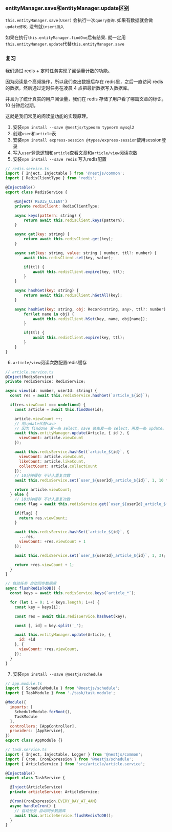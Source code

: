### entityManager.save和entityManager.update区别

`this.entityManager.save(User)` 会执行一次`query查询`.  如果有数据就会做`update修改`. 没有就`insert插入`

如果在执行`this.entityManager.findOne`后有结果. 就一定用`this.entityManager.update`代替`this.entityManager.save`

### 复习

我们通过 redis + 定时任务实现了阅读量计数的功能。

因为阅读是个高频操作，所以我们查出数据后存在 redis里，之后一直访问 redis 的数据，然后通过定时任务在凌晨 4 点把最新数据写入数据库。

并且为了统计真实的用户阅读量，我们在 redis 存储了用户看了哪篇文章的标识，10 分钟后过期。

这就是我们常见的阅读量功能的实现原理。


1. 安装`npm install --save @nestjs/typeorm typeorm mysql2`
2. 创建`user`和`article`表
3. 安装`npm install express-session @types/express-session`使用session登录
4. 写入`user`登录逻辑和`article`查看文章和`article/view`阅读次数
5. 安装`npm install --save redis` 写入redis配置

```js
// redis.service.ts
import { Inject, Injectable } from '@nestjs/common';
import { RedisClientType } from 'redis';

@Injectable()
export class RedisService {

    @Inject('REDIS_CLIENT') 
    private redisClient: RedisClientType;

    async keys(pattern: string) {
        return await this.redisClient.keys(pattern);
    }

    async get(key: string) {
        return await this.redisClient.get(key);
    }

    async set(key: string, value: string | number, ttl?: number) {
        await this.redisClient.set(key, value);

        if(ttl) {
            await this.redisClient.expire(key, ttl);
        }
    }

    async hashGet(key: string) {
        return await this.redisClient.hGetAll(key);
    }

    async hashSet(key: string, obj: Record<string, any>, ttl?: number) {
        for(let name in obj) {
            await this.redisClient.hSet(key, name, obj[name]);
        }

        if(ttl) {
            await this.redisClient.expire(key, ttl);
        }
    }
}
```

6. `article/view`阅读次数配置redis缓存
```js
// article.service.ts
@Inject(RedisService)
private redisService: RedisService;

async view(id: number, userId: string) {
  const res = await this.redisService.hashGet(`article_${id}`);

  if(res.viewCount === undefined) {
    const article = await this.findOne(id);

    article.viewCount ++;
    // 用update代替save
    // 因为 findOne 发一条 select，save 会先发一条 select，再发一条 update。
    await this.entityManager.update(Article, { id }, {
      viewCount: article.viewCount
    });

    await this.redisService.hashSet(`article_${id}`, {
      viewCount: article.viewCount,
      likeCount: article.likeCount,
      collectCount: article.collectCount
    });
    // 10分钟缓存 不计入重复次数
    await this.redisService.set(`user_${userId}_article_${id}`, 1, 10 * 60);

    return article.viewCount;
  } else {
    // 10分钟缓存 不计入重复次数
    const flag = await this.redisService.get(`user_${userId}_article_${id}`);

    if(flag) {
      return res.viewCount;
    }

    await this.redisService.hashSet(`article_${id}`, {
      ...res,
      viewCount: +res.viewCount + 1
    });

    await this.redisService.set(`user_${userId}_article_${id}`, 1, 3);

    return +res.viewCount + 1;
  }
}

// 自动任务 自动同步数据库
async flushRedisToDB() {
  const keys = await this.redisService.keys(`article_*`);

  for (let i = 0; i < keys.length; i++) {
    const key = keys[i];

    const res = await this.redisService.hashGet(key);

    const [, id] = key.split('_');

    await this.entityManager.update(Article, {
      id: +id
    }, {
      viewCount: +res.viewCount,        
    });
  }
}
```

7. 安装`npm install --save @nestjs/schedule`

```js
// app.module.ts
import { ScheduleModule } from '@nestjs/schedule';
import { TaskModule } from './task/task.module';

@Module({
  imports: [
    ScheduleModule.forRoot(),
    TaskModule
  ],
  controllers: [AppController],
  providers: [AppService],
})
export class AppModule {}

// task.service.ts
import { Inject, Injectable, Logger } from '@nestjs/common';
import { Cron, CronExpression } from '@nestjs/schedule';
import { ArticleService } from 'src/article/article.service';

@Injectable()
export class TaskService {

  @Inject(ArticleService)
  private articleService: ArticleService;

  @Cron(CronExpression.EVERY_DAY_AT_4AM)
  async handleCron() {
    // 自动任务 自动同步数据库
    await this.articleService.flushRedisToDB();
  }
}
```
